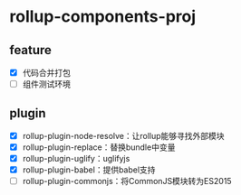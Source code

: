 # rollup-components-proj

## feature

- [x] 代码合并打包
- [ ] 组件测试环境

## plugin

- [x] rollup-plugin-node-resolve：让rollup能够寻找外部模块
- [x] rollup-plugin-replace：替换bundle中变量
- [x] rollup-plugin-uglify：uglifyjs
- [x] rollup-plugin-babel：提供babel支持
- [ ] rollup-plugin-commonjs：将CommonJS模块转为ES2015
